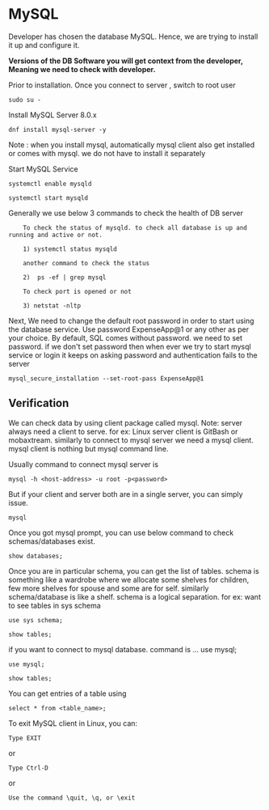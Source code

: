 # MySQL

Developer has chosen the database MySQL. Hence, we are trying to install it up and configure it.

**Versions of the DB Software you will get context from the developer, Meaning we need to check with developer.**

Prior to installation. Once you connect to server , switch to root user

```
sudo su -
```

Install MySQL Server 8.0.x

```
dnf install mysql-server -y
```
Note : when you install mysql, automatically mysql client also get installed or comes with mysql. we do not have to install it separately

Start MySQL Service

```
systemctl enable mysqld
```
```
systemctl start mysqld
```

Generally we use below 3 commands to check the health of DB server       

        To check the status of mysqld. to check all database is up and running and active or not.
        
        1) systemctl status mysqld
        
        another command to check the status

        2)  ps -ef | grep mysql
       
        To check port is opened or not 
     
        3) netstat -nltp
        
Next, We need to change the default root password in order to start using the database service. Use password ExpenseApp@1 or any other as per your choice.
By default, SQL comes without password. we need to set password. if we don't set password then when ever we try to start mysql service or login it keeps on asking password and authentication fails to the server
```
mysql_secure_installation --set-root-pass ExpenseApp@1
```

## Verification

We can check data by using client package called mysql.
        Note: server always need a client to serve.
        for ex: Linux server client is GitBash or mobaxtream.
        similarly to connect to mysql server we need a mysql client. mysql client is nothing but mysql command line.

Usually command to connect mysql server is

```
mysql -h <host-address> -u root -p<password>
```

But if your client and server both are in a single server, you can simply issue.

```
mysql
```

Once you got mysql prompt, you can use below command to check schemas/databases exist.

```
show databases;
```

Once you are in particular schema, you can get the list of tables.
schema is something like a wardrobe where we allocate some shelves for children, few more shelves for spouse and some are for self. similarly schema/database is like a shelf.
schema is a logical separation. for ex: want to see tables in sys schema 

```
use sys schema;

show tables;
```

if you want to connect to mysql database. command is ... use mysql;

```
use mysql;

show tables;
```

You can get entries of a table using

```
select * from <table_name>;
```
To exit MySQL client in Linux, you can: 

```
Type EXIT
```
or
```
Type Ctrl-D
```
or
```
Use the command \quit, \q, or \exit
```

